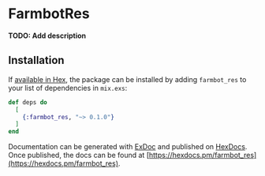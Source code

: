 # FarmbotRes

**TODO: Add description**

## Installation

If [available in Hex](https://hex.pm/docs/publish), the package can be installed
by adding `farmbot_res` to your list of dependencies in `mix.exs`:

```elixir
def deps do
  [
    {:farmbot_res, "~> 0.1.0"}
  ]
end
```

Documentation can be generated with [ExDoc](https://github.com/elixir-lang/ex_doc)
and published on [HexDocs](https://hexdocs.pm). Once published, the docs can
be found at [https://hexdocs.pm/farmbot_res](https://hexdocs.pm/farmbot_res).

